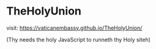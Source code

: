# TheHolyUnion

visit: https://vaticanembassy.github.io/TheHolyUnion/

(Thy needs the holy JavaScript to runneth thy Holy siteh)
